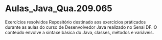 # Aulas_Java_Qua.209.065
Exercícios resolvidos
Repositório destinado aos exercícios práticados durante as aulas do curso de Desenvolvedor Java realizado no Senai DF.
O conteúdo envolve a sintaxe básica do Java, classes, métodos e variáveis.
